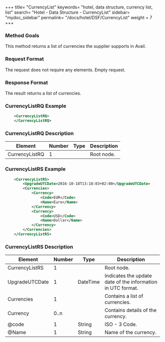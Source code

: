 +++
title= "CurrencyList"
keywords= "hotel, data structure, currency list, list"
search= "Hotel - Data Structure - CurrencyList"
sidebar= "mydoc_sidebar"
permalink= "/docs/hotel/DSF/CurrencyList"
weight = 7
+++



### Method Goals


This method returns a list of currencies the supplier supports in Avail.



### Request Format


The request does not require any elements. Empty request.



### Response Format


The result returns a list of currencies.


### CurrencyListRQ Example


~~~xml
    <CurrencyListRQ>
    </CurrencyListRQ>
~~~


### CurrencyListRQ Description



| **Element**			| **Number**	| **Type**	| **Description**			|
| ----------------------------- | ------------- | ------------- | ------------------------------------- |
| CurrencyListRQ			| 1          	|		| Root node.				|




### CurrencyListRS Example


~~~xml
    <CurrencyListRS>
        <UpgradeUTCDate>2016-10-18T13:18:03+02:00</UpgradeUTCDate>
        <Currencies>
            <Currency>
                <Code>EUR</Code>
                <Name>Euro</Name>
            </Currency>
            <Currency>
                <Code>USD</Code>
                <Name>Dollar</Name>
            </Currency>
        </Currencies>
    </CurrencyListRS>
~~~


### CurrencyListRS Description



| **Element**			| **Number**	| **Type**	| **Description**			|
| ----------------------------- | ------------- | ------------- | ------------------------------------- |
| CurrencyListRS		| 1          	|		| Root node.       			|
| UpgradeUTCDate		| 1       	|	DateTime	| Indicates the update date of the information in UTC format.	|
| Currencies 			| 1           	|		| Contains a list of currencies.	|
| Currency   			| 0..n       	|		| Contains details of the currency.	|
| @code 			| 1    		| String	| ISO - 3 Code.    				|
| @Name 			| 1    		| String	| Name of the currency.			|



